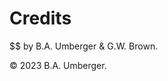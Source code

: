 # Credits

$$ by B.A. Umberger & G.W. Brown.

© 2023 B.A. Umberger.



<!--Add Credits as warranted-->
